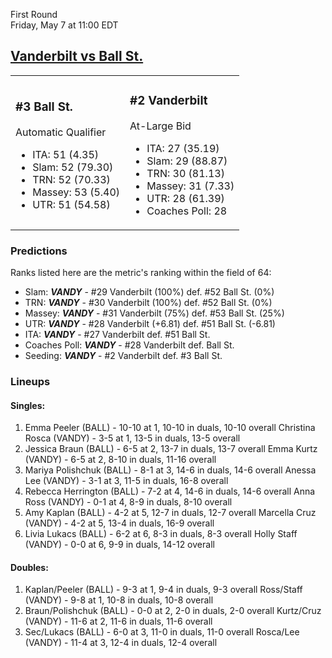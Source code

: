 First Round  
Friday, May 7 at 11:00 EDT
## [Vanderbilt vs Ball St.](https://www.ncaa.com/game/5833676) 

<table><tr><td>  

### #3 Ball St.  

Automatic Qualifier  
- ITA: 51 (4.35)  
- Slam: 52 (79.30)  
- TRN: 52 (70.33)  
- Massey: 53 (5.40)  
- UTR: 51 (54.58)  

</td><td>  

### #2 Vanderbilt  

At-Large Bid  
- ITA: 27 (35.19)  
- Slam: 29 (88.87)  
- TRN: 30 (81.13)  
- Massey: 31 (7.33)  
- UTR: 28 (61.39)  
- Coaches Poll: 28  

</td></tr></table>  

 ### Predictions  

Ranks listed here are the metric's ranking within the field of 64:  
- Slam: ***VANDY*** - #29 Vanderbilt (100%) def. #52 Ball St. (0%)  
- TRN: ***VANDY*** - #30 Vanderbilt (100%) def. #52 Ball St. (0%)  
- Massey: ***VANDY*** - #31 Vanderbilt (75%) def. #53 Ball St. (25%)  
- UTR: ***VANDY*** - #28 Vanderbilt (+6.81) def. #51 Ball St. (-6.81)  
- ITA: ***VANDY*** - #27 Vanderbilt def. #51 Ball St.  
- Coaches Poll: ***VANDY*** - #28 Vanderbilt def. Ball St.  
- Seeding: ***VANDY*** - #2 Vanderbilt def. #3 Ball St.  

 ### Lineups  

 #### Singles:  
1. Emma Peeler (BALL) - 10-10 at 1, 10-10 in duals, 10-10 overall
  Christina Rosca (VANDY) - 3-5 at 1, 13-5 in duals, 13-5 overall
2. Jessica Braun (BALL) - 6-5 at 2, 13-7 in duals, 13-7 overall
  Emma Kurtz (VANDY) - 6-5 at 2, 8-10 in duals, 11-16 overall
3. Mariya Polishchuk (BALL) - 8-1 at 3, 14-6 in duals, 14-6 overall
  Anessa Lee (VANDY) - 3-1 at 3, 11-5 in duals, 16-8 overall
4. Rebecca Herrington (BALL) - 7-2 at 4, 14-6 in duals, 14-6 overall
  Anna Ross (VANDY) - 0-1 at 4, 8-9 in duals, 8-10 overall
5. Amy Kaplan (BALL) - 4-2 at 5, 12-7 in duals, 12-7 overall
  Marcella Cruz (VANDY) - 4-2 at 5, 13-4 in duals, 16-9 overall
6. Livia Lukacs (BALL) - 6-2 at 6, 8-3 in duals, 8-3 overall
  Holly Staff (VANDY) - 0-0 at 6, 9-9 in duals, 14-12 overall

 #### Doubles:  
1. Kaplan/Peeler (BALL) - 9-3 at 1, 9-4 in duals, 9-3 overall
  Ross/Staff (VANDY) - 9-8 at 1, 10-8 in duals, 10-8 overall
2. Braun/Polishchuk (BALL) - 0-0 at 2, 2-0 in duals, 2-0 overall
  Kurtz/Cruz (VANDY) - 11-6 at 2, 11-6 in duals, 11-6 overall
3. Sec/Lukacs (BALL) - 6-0 at 3, 11-0 in duals, 11-0 overall
  Rosca/Lee (VANDY) - 11-4 at 3, 12-4 in duals, 12-4 overall